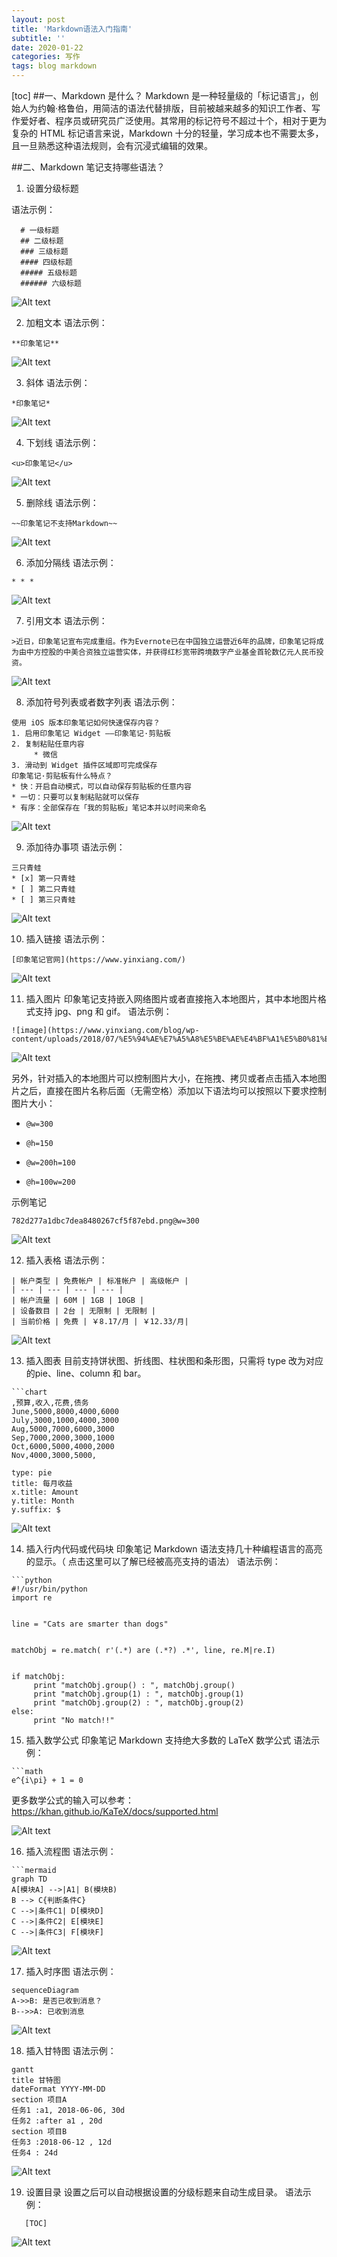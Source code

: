 ```yaml
---
layout: post
title: 'Markdown语法入门指南'
subtitle: ''
date: 2020-01-22
categories: 写作
tags: blog markdown
---
```


[toc]
##一、Markdown 是什么？
 Markdown 是一种轻量级的「标记语言」，创始人为约翰·格鲁伯，用简洁的语法代替排版，目前被越来越多的知识工作者、写作爱好者、程序员或研究员广泛使用。其常用的标记符号不超过十个，相对于更为复杂的 HTML 标记语言来说，Markdown 十分的轻量，学习成本也不需要太多，且一旦熟悉这种语法规则，会有沉浸式编辑的效果。
 
##二、Markdown 笔记支持哪些语法？ 
 
1. 设置分级标题

 语法示例：
 
```
  # 一级标题
  ## 二级标题  
  ### 三级标题  
  #### 四级标题  
  ##### 五级标题  
  ###### 六级标题  
```  
![Alt text](./4d01db13595e47a605bdcee58863bcc9.png)

2. 加粗文本
 语法示例：

```
**印象笔记**
```
![Alt text](./8F8DB24F-DC26-470F-82CF-18487B5421FD.png)
 
3. 斜体
 语法示例：

```
*印象笔记* 
```
![Alt text](./6615A33F-0821-4D4E-A2F2-A0342FAE4A9B.png)
 
4. 下划线
 语法示例：

```
<u>印象笔记</u> 
```
![Alt text](./F4EAA21A-6561-4458-AAB6-0EB247B8E871.png)
 
5. 删除线
 语法示例：

```
~~印象笔记不支持Markdown~~ 
```
![Alt text](./5B9D4172-9847-4DFD-B120-7ADCD3A9ACCC.png)
 
6. 添加分隔线
 语法示例：

```
* * * 
```

![Alt text](./21D48192-DB02-4848-862C-D4BFE30E494A.png)
   
7. 引用文本
 语法示例：

```
>近日，印象笔记宣布完成重组。作为Evernote已在中国独立运营近6年的品牌，印象笔记将成为由中方控股的中美合资独立运营实体，并获得红杉宽带跨境数字产业基金首轮数亿元人民币投资。 
```

![Alt text](./5e7bc153735b23aa620131c3b53c4bbe.png)

8. 添加符号列表或者数字列表
 语法示例：

```
使用 iOS 版本印象笔记如何快速保存内容？ 
1. 启用印象笔记 Widget ——印象笔记·剪贴板 
2. 复制粘贴任意内容 
     * 微信 
3. 滑动到 Widget 插件区域即可完成保存 
印象笔记·剪贴板有什么特点？ 
* 快：开启自动模式，可以自动保存剪贴板的任意内容 
* 一切：只要可以复制粘贴就可以保存 
* 有序：全部保存在「我的剪贴板」笔记本并以时间来命名 
```

![Alt text](./50ffb8685cde14d6f94ba56d048eb484.png)
 
9. 添加待办事项
 语法示例：

```
三只青蛙
* [x] 第一只青蛙 
* [ ] 第二只青蛙 
* [ ] 第三只青蛙 
```
![Alt text](./aeec9223706ba3fc5ff64649a1026b4a.png)
 
10. 插入链接
 语法示例：

```
[印象笔记官网](https://www.yinxiang.com/) 
```

![Alt text](./7C252183-8580-46B2-A7D1-4B34FE27F0B4.png)

   
 
11. 插入图片
 印象笔记支持嵌入网络图片或者直接拖入本地图片，其中本地图片格式支持 jpg、png 和 gif。
 语法示例：

```
![image](https://www.yinxiang.com/blog/wp-content/uploads/2018/07/%E5%94%AE%E7%A5%A8%E5%BE%AE%E4%BF%A1%E5%B0%81%E9%9D%A22.png) 
```
![Alt text](./8ee134e2c4b58cac11bc9ca1b202c69e.png)

 另外，针对插入的本地图片可以控制图片大小，在拖拽、拷贝或者点击插入本地图片之后，直接在图片名称后面（无需空格）添加以下语法均可以按照以下要求控制图片大小：
*     @w=300   
*     @h=150   
*     @w=200h=100   
*     @h=100w=200   
 
 示例笔记

```
782d277a1dbc7dea8480267cf5f87ebd.png@w=300
```

![Alt text](./fb2dde021cec7c807b177af6956664b6.png)

12. 插入表格
 语法示例：

```
| 帐户类型 | 免费帐户 | 标准帐户 | 高级帐户 | 
| --- | --- | --- | --- | 
| 帐户流量 | 60M | 1GB | 10GB | 
| 设备数目 | 2台 | 无限制 | 无限制 | 
| 当前价格 | 免费 | ￥8.17/月 | ￥12.33/月| 
```

![Alt text](./42bec0bb39317b0a5d7cbf799a079c11.png)

 
13. 插入图表
 目前支持饼状图、折线图、柱状图和条形图，只需将 type 改为对应的pie、line、column 和 bar。

```
```chart 
,预算,收入,花费,债务
June,5000,8000,4000,6000 
July,3000,1000,4000,3000 
Aug,5000,7000,6000,3000 
Sep,7000,2000,3000,1000 
Oct,6000,5000,4000,2000 
Nov,4000,3000,5000, 
   
type: pie 
title: 每月收益
x.title: Amount 
y.title: Month 
y.suffix: $ 
``` 

![Alt text](./8e02032f85f6612a4c2bb85797251f23.png)

14. 插入行内代码或代码块
 印象笔记 Markdown 语法支持几十种编程语言的高亮的显示。（  点击这里可以了解已经被高亮支持的语法）
 语法示例：

```
```python
#!/usr/bin/python
import re
   
 
line = "Cats are smarter than dogs"
   
 
matchObj = re.match( r'(.*) are (.*?) .*', line, re.M|re.I)
   
 
if matchObj:
     print "matchObj.group() : ", matchObj.group()
     print "matchObj.group(1) : ", matchObj.group(1)
     print "matchObj.group(2) : ", matchObj.group(2)
else:
     print "No match!!"
```

 
15. 插入数学公式
 印象笔记 Markdown 支持绝大多数的 LaTeX 数学公式
 语法示例：

```
```math 
e^{i\pi} + 1 = 0 
``` 

 更多数学公式的输入可以参考：  https://khan.github.io/KaTeX/docs/supported.html

![Alt text](./1815D6C1-24E0-4516-9078-AA336F79BA39.png)
 
16. 插入流程图
 语法示例：

```
```mermaid 
graph TD 
A[模块A] -->|A1| B(模块B) 
B --> C{判断条件C} 
C -->|条件C1| D[模块D] 
C -->|条件C2| E[模块E] 
C -->|条件C3| F[模块F]  
```
![Alt text](./3f18e5911a3342af4871115ba519f544.png)
 
17. 插入时序图
 语法示例：
 
```mermaid 
sequenceDiagram 
A->>B: 是否已收到消息？ 
B-->>A: 已收到消息 
``` 
![Alt text](./c54a131fbcbc0167c0a2ffa6e1c53a9b.png)
 
18. 插入甘特图
 语法示例：
```mermaid 
gantt 
title 甘特图 
dateFormat YYYY-MM-DD 
section 项目A 
任务1 :a1, 2018-06-06, 30d 
任务2 :after a1 , 20d 
section 项目B 
任务3 :2018-06-12 , 12d 
任务4 : 24d 
``` 
 ![Alt text](./cb24dc3b1004d6f07119e60fcb86f5a8.png)

   
 
19. 设置目录
 设置之后可以自动根据设置的分级标题来自动生成目录。
 语法示例：
```
   [TOC]  
```
 ![Alt text](./3caad079bbafbb2f7ba3dbd59fbdc057.png)

 
 
  
  
 









